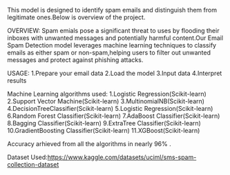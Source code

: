 This model is designed to identify spam emails and distinguish them from legitimate ones.Below is overview of the project.

OVERVIEW:
Spam emials pose a significant threat to uses by flooding their inboxes with unwanted messages and potentially harmful content.Our Email Spam Detection model leverages machine learning techniques to classify emails as either spam or non-spam,helping users to filter out unwanted messages and protect against phishing attacks.

USAGE:
1.Prepare your email data
2.Load the model
3.Input data
4.Interpret results

Machine Learning algorithms used:
1.Logistic Regression(Scikit-learn)
2.Support Vector Machine(Scikit-learn)
3.MultinomialNB(Scikit-learn)
4.DecisionTreeClassifier(Scikit-learn)
5.Logistic Regression(Scikit-learn)
6.Random Forest Classifier(Scikit-learn)
7.AdaBoost Classifier(Scikit-learn)
8.Bagging Classifier(Scikit-learn)
9.ExtraTree Classifier(Scikit-learn)
10.GradientBoosting Classifier(Scikit-learn)
11.XGBoost(Scikit-learn)

Accuracy arhieved from all the algorithms in nearly 96% .

Dataset Used:https://www.kaggle.com/datasets/uciml/sms-spam-collection-dataset
